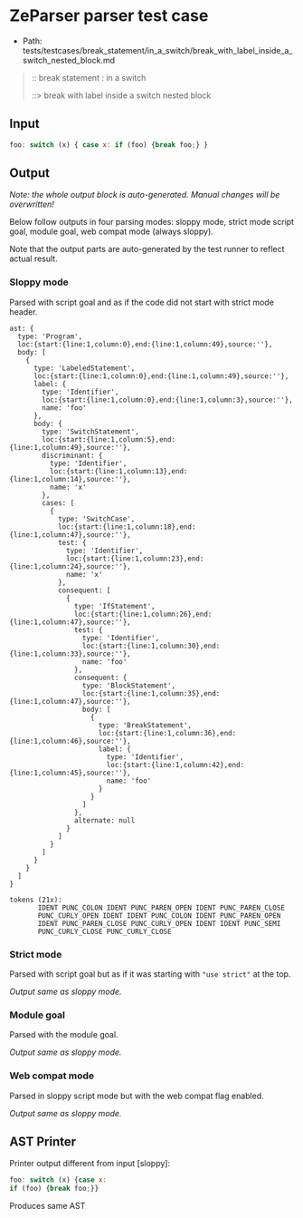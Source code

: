 # ZeParser parser test case

- Path: tests/testcases/break_statement/in_a_switch/break_with_label_inside_a_switch_nested_block.md

> :: break statement : in a switch
>
> ::> break with label inside a switch nested block

## Input

`````js
foo: switch (x) { case x: if (foo) {break foo;} }
`````

## Output

_Note: the whole output block is auto-generated. Manual changes will be overwritten!_

Below follow outputs in four parsing modes: sloppy mode, strict mode script goal, module goal, web compat mode (always sloppy).

Note that the output parts are auto-generated by the test runner to reflect actual result.

### Sloppy mode

Parsed with script goal and as if the code did not start with strict mode header.

`````
ast: {
  type: 'Program',
  loc:{start:{line:1,column:0},end:{line:1,column:49},source:''},
  body: [
    {
      type: 'LabeledStatement',
      loc:{start:{line:1,column:0},end:{line:1,column:49},source:''},
      label: {
        type: 'Identifier',
        loc:{start:{line:1,column:0},end:{line:1,column:3},source:''},
        name: 'foo'
      },
      body: {
        type: 'SwitchStatement',
        loc:{start:{line:1,column:5},end:{line:1,column:49},source:''},
        discriminant: {
          type: 'Identifier',
          loc:{start:{line:1,column:13},end:{line:1,column:14},source:''},
          name: 'x'
        },
        cases: [
          {
            type: 'SwitchCase',
            loc:{start:{line:1,column:18},end:{line:1,column:47},source:''},
            test: {
              type: 'Identifier',
              loc:{start:{line:1,column:23},end:{line:1,column:24},source:''},
              name: 'x'
            },
            consequent: [
              {
                type: 'IfStatement',
                loc:{start:{line:1,column:26},end:{line:1,column:47},source:''},
                test: {
                  type: 'Identifier',
                  loc:{start:{line:1,column:30},end:{line:1,column:33},source:''},
                  name: 'foo'
                },
                consequent: {
                  type: 'BlockStatement',
                  loc:{start:{line:1,column:35},end:{line:1,column:47},source:''},
                  body: [
                    {
                      type: 'BreakStatement',
                      loc:{start:{line:1,column:36},end:{line:1,column:46},source:''},
                      label: {
                        type: 'Identifier',
                        loc:{start:{line:1,column:42},end:{line:1,column:45},source:''},
                        name: 'foo'
                      }
                    }
                  ]
                },
                alternate: null
              }
            ]
          }
        ]
      }
    }
  ]
}

tokens (21x):
       IDENT PUNC_COLON IDENT PUNC_PAREN_OPEN IDENT PUNC_PAREN_CLOSE
       PUNC_CURLY_OPEN IDENT IDENT PUNC_COLON IDENT PUNC_PAREN_OPEN
       IDENT PUNC_PAREN_CLOSE PUNC_CURLY_OPEN IDENT IDENT PUNC_SEMI
       PUNC_CURLY_CLOSE PUNC_CURLY_CLOSE
`````

### Strict mode

Parsed with script goal but as if it was starting with `"use strict"` at the top.

_Output same as sloppy mode._

### Module goal

Parsed with the module goal.

_Output same as sloppy mode._

### Web compat mode

Parsed in sloppy script mode but with the web compat flag enabled.

_Output same as sloppy mode._

## AST Printer

Printer output different from input [sloppy]:

````js
foo: switch (x) {case x:
if (foo) {break foo;}}
````

Produces same AST
